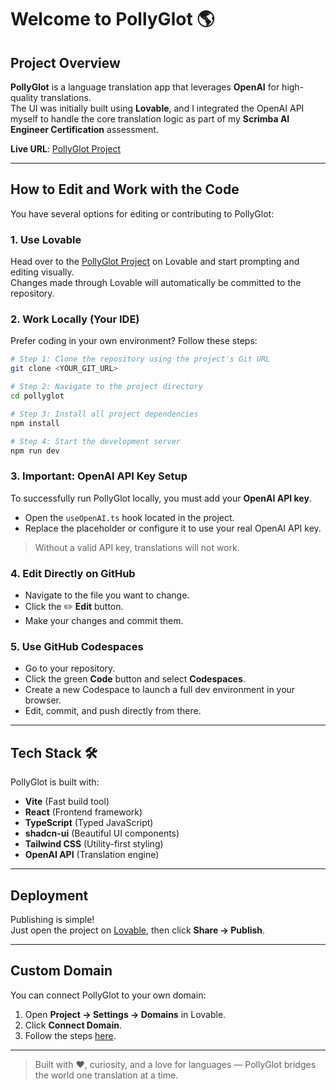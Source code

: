 # Welcome to PollyGlot 🌎

## Project Overview

**PollyGlot** is a language translation app that leverages **OpenAI** for high-quality translations.  
The UI was initially built using **Lovable**, and I integrated the OpenAI API myself to handle the core translation logic as part of my **Scrimba AI Engineer Certification** assessment.

**Live URL**: [PollyGlot Project](https://lovable.dev/projects/7eceb861-6eea-40c6-86f9-ac0c404e9467)

---

## How to Edit and Work with the Code

You have several options for editing or contributing to PollyGlot:

### 1. Use Lovable
Head over to the [PollyGlot Project](https://lovable.dev/projects/7eceb861-6eea-40c6-86f9-ac0c404e9467) on Lovable and start prompting and editing visually.  
Changes made through Lovable will automatically be committed to the repository.

### 2. Work Locally (Your IDE)
Prefer coding in your own environment? Follow these steps:

```bash
# Step 1: Clone the repository using the project's Git URL
git clone <YOUR_GIT_URL>

# Step 2: Navigate to the project directory
cd pollyglot

# Step 3: Install all project dependencies
npm install

# Step 4: Start the development server
npm run dev
```

### 3. Important: OpenAI API Key Setup

To successfully run PollyGlot locally, you must add your **OpenAI API key**.

- Open the `useOpenAI.ts` hook located in the project.
- Replace the placeholder or configure it to use your real OpenAI API key.

> Without a valid API key, translations will not work.

### 4. Edit Directly on GitHub
- Navigate to the file you want to change.
- Click the ✏️ **Edit** button.
- Make your changes and commit them.

### 5. Use GitHub Codespaces
- Go to your repository.
- Click the green **Code** button and select **Codespaces**.
- Create a new Codespace to launch a full dev environment in your browser.
- Edit, commit, and push directly from there.

---

## Tech Stack 🛠

PollyGlot is built with:

- **Vite** (Fast build tool)
- **React** (Frontend framework)
- **TypeScript** (Typed JavaScript)
- **shadcn-ui** (Beautiful UI components)
- **Tailwind CSS** (Utility-first styling)
- **OpenAI API** (Translation engine)

---

## Deployment

Publishing is simple!  
Just open the project on [Lovable](https://lovable.dev/projects/7eceb861-6eea-40c6-86f9-ac0c404e9467), then click **Share → Publish**.

---

## Custom Domain

You can connect PollyGlot to your own domain:

1. Open **Project → Settings → Domains** in Lovable.
2. Click **Connect Domain**.
3. Follow the steps [here](https://docs.lovable.dev/tips-tricks/custom-domain#step-by-step-guide).

---

> Built with ❤️, curiosity, and a love for languages — PollyGlot bridges the world one translation at a time.
